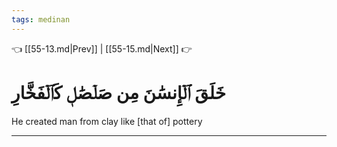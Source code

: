 ```yaml
---
tags: medinan
---
```


👈 [[55-13.md|Prev]] | [[55-15.md|Next]] 👉

# خَلَقَ ٱلۡإِنسَٰنَ مِن صَلۡصَٰلٖ كَٱلۡفَخَّارِ

He created man from clay like [that of] pottery

---

